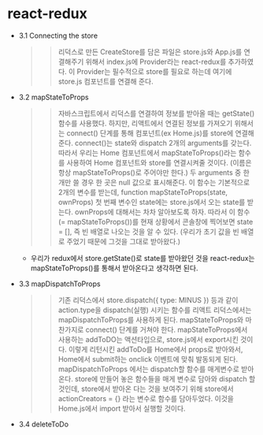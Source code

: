 # react-redux

- 3.1 Connecting the store

  > > 리덕스로 만든 CreateStore를 담은 파일은 store.js와 App.js를 연결해주기 위해서 index.js에 Provider라는 react-redux를 추가하였다.
  > > 이 Provider는 필수적으로 store를 필요로 하는데 여기에 store.js 컴포넌트를 연결해 준다.

- 3.2 mapStateToProps

  > > 자바스크립트에서 리덕스를 연결하여 정보를 받아올 때는 getState() 함수를 사용했다.
  > > 하지만, 리액트에서 연결된 정보를 가져오기 위해서는 connect() 단계를 통해 컴포넌트(ex Home.js)를 store에 연결해준다.
  > > connect()는 state와 dispatch 2개의 arguments를 갖는다.
  > > 따라서 우리는 Home 컴포넌트에서 mapStateToProps()라는 함수를 사용하여 Home 컴포넌트와 store를 연결시켜줄 것이다. (이름은 항상 mapStateToProps()로 주어야만 한다.)
  > > 두 arguments 중 한 개만 쓸 경우 한 곳은 null 값으로 표시해준다.
  > > 이 함수는 기본적으로 2개의 변수를 받는데, function mapStateToProps(state, ownProps)
  > > 첫 번째 변수인 state에는 store.js에서 오는 state를 받는다.
  > > ownProps에 대해서는 차차 알아보도록 하자.
  > > 따라서 이 함수(= mapStateToProps())를 현재 상황에서 콘솔창에 찍어보면 state = [], 즉 빈 배열로 나오는 것을 알 수 있다. (우리가 초기 값을 빈 배열로 주었기 때문에 그것을 그대로 받아왔다.)

  - 우리가 redux에서 store.getState()로 state를 받아왔던 것을 react-redux는 mapStateToProps()를 통해서 받아온다고 생각하면 된다.

- 3.3 mapDispatchToProps

  > > 기존 리덕스에서 store.dispatch({ type: MINUS }) 등과 같이 action.type을 dispatch(실행) 시키는 함수를 리액트 리덕스에서는 mapDispatchToProps를 사용하게 된다.
  > > mapStateToProps와 마찬가지로 connect() 단계를 거쳐야 한다.
  > > mapStateToProps에서 사용하는 addToDO는 액션타입으로, store.js에서 export시킨 것이다. 이렇게 리턴시킨 addToDo를 Home에서 props로 받아와서, Home에서 submit하는 onclick 이벤트에 맞춰 발동되게 된다.
  > > mapDispatchToProps 에서는 dispatch할 함수를 매게변수로 받아온다.
  > > store에 만들어 놓은 함수들을 매게 변수로 담아와 dispatch 할 것인데, store에서 받아온 다는 것을 보여주기 위해 store에서 actionCreators = {} 라는 변수로 함수를 담아두었다.
  > > 이것을 Home.js에서 import 받아서 실행할 것이다.

- 3.4 deleteToDo
